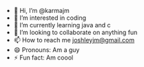 - 👋 Hi, I’m @karmajm
- 👀 I’m interested in coding
- 🌱 I’m currently learning java and c
- 💞️ I’m looking to collaborate on anything fun
- 📫 How to reach me joshleyjm@gmail.com
- 😄 Pronouns: Am a guy
- ⚡ Fun fact: Am coool

<!---
karmajm/karmajm is a ✨ special ✨ repository because its `README.md` (this file) appears on your GitHub profile.
You can click the Preview link to take a look at your changes.
--->
